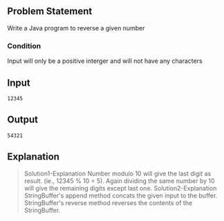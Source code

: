 ## Problem Statement

Write a Java program to reverse a given number

### Condition

Input will only be a positive interger and will not have any characters

## Input

    12345

## Output

    54321

## Explanation

> Solution1-Explanation
> Number modulo 10 will give the last digit as result. (ie., 12345 % 10 = 5).
> Again dividing the same number by 10 will give the remaining digits except last one.
> Solution2-Explanation
> StringBuffer's append method concats the given input to the buffer.
> StringBuffer's reverse method reverses the contents of the StringBuffer.
